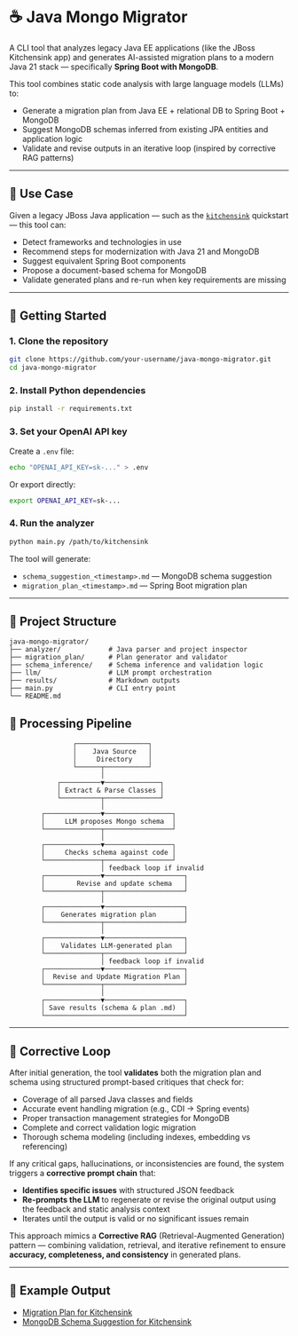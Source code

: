 # ☕ Java Mongo Migrator

A CLI tool that analyzes legacy Java EE applications (like the JBoss Kitchensink app) and generates AI-assisted migration plans to a modern Java 21 stack — specifically **Spring Boot with MongoDB**.

This tool combines static code analysis with large language models (LLMs) to:

- Generate a migration plan from Java EE + relational DB to Spring Boot + MongoDB
- Suggest MongoDB schemas inferred from existing JPA entities and application logic
- Validate and revise outputs in an iterative loop (inspired by corrective RAG patterns)

---

## 🧠 Use Case

Given a legacy JBoss Java application — such as the [`kitchensink`](https://github.com/jboss-developer/jboss-eap-quickstarts/tree/main/kitchensink) quickstart — this tool can:

- Detect frameworks and technologies in use  
- Recommend steps for modernization with Java 21 and MongoDB  
- Suggest equivalent Spring Boot components  
- Propose a document-based schema for MongoDB  
- Validate generated plans and re-run when key requirements are missing

---

## 🚀 Getting Started

### 1. Clone the repository

```bash
git clone https://github.com/your-username/java-mongo-migrator.git
cd java-mongo-migrator
```

### 2. Install Python dependencies

```bash
pip install -r requirements.txt
```

### 3. Set your OpenAI API key

Create a `.env` file:

```bash
echo "OPENAI_API_KEY=sk-..." > .env
```

Or export directly:

```bash
export OPENAI_API_KEY=sk-...
```

### 4. Run the analyzer

```bash
python main.py /path/to/kitchensink
```

The tool will generate:

- `schema_suggestion_<timestamp>.md` — MongoDB schema suggestion
- `migration_plan_<timestamp>.md` — Spring Boot migration plan

---

## 🧱 Project Structure

```
java-mongo-migrator/
├── analyzer/            # Java parser and project inspector
├── migration_plan/      # Plan generator and validator
├── schema_inference/    # Schema inference and validation logic
├── llm/                 # LLM prompt orchestration
├── results/             # Markdown outputs
├── main.py              # CLI entry point
└── README.md
```

## 🔁 Processing Pipeline

```
                ┌──────────────────┐
                │    Java Source   │
                │     Directory    │
                └──────┬───────────┘
                       │
            ┌──────────▼──────────────┐ 
            │ Extract & Parse Classes │
            └──────────┬──────────────┘
                       │
        ┌──────────────▼─────────────────┐
        │     LLM proposes Mongo schema  │
        └──────────────┬─────────────────┘
                       │
        ┌──────────────▼─────────────────┐
        │     Checks schema against code │
        └──────────────┬─────────────────┘
                       │ feedback loop if invalid
        ┌──────────────▼────────────────────┐
        │        Revise and update schema   │
        └──────────────┬────────────────────┘
                       │
        ┌──────────────▼────────────────────┐
        │    Generates migration plan       │
        └──────────────┬────────────────────┘
                       │
        ┌──────────────▼────────────────────┐
        │    Validates LLM-generated plan   │
        └──────────────┬────────────────────┘
                       │ feedback loop if invalid
        ┌──────────────▼────────────────────┐
        │  Revise and Update Migration Plan │
        └──────────────┬────────────────────┘
                       │
        ┌──────────────▼────────────────────┐
        │ Save results (schema & plan .md)  │
        └───────────────────────────────────┘
```

---

## 🔄 Corrective Loop

After initial generation, the tool **validates** both the migration plan and schema using structured prompt-based critiques that check for:

- Coverage of all parsed Java classes and fields  
- Accurate event handling migration (e.g., CDI → Spring events)  
- Proper transaction management strategies for MongoDB  
- Complete and correct validation logic migration  
- Thorough schema modeling (including indexes, embedding vs referencing)  

If any critical gaps, hallucinations, or inconsistencies are found, the system triggers a **corrective prompt chain** that:

- **Identifies specific issues** with structured JSON feedback  
- **Re-prompts the LLM** to regenerate or revise the original output using the feedback and static analysis context  
- Iterates until the output is valid or no significant issues remain  

This approach mimics a **Corrective RAG** (Retrieval-Augmented Generation) pattern — combining validation, retrieval, and iterative refinement to ensure **accuracy, completeness, and consistency** in generated plans.

---

## 📁 Example Output

- [Migration Plan for Kitchensink](results/kitchensink/kitchensink_migration_plan.md)  
- [MongoDB Schema Suggestion for Kitchensink](results/kitchensink/kitchensink_schema_suggestion.md)
